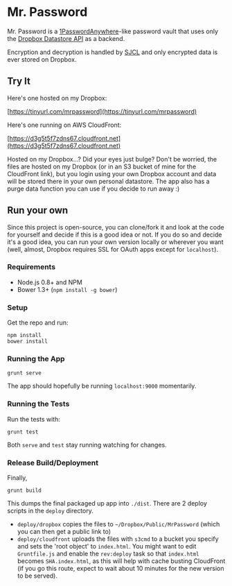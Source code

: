 # Mr. Password

Mr. Password is a
[1PasswordAnywhere](http://learn.agilebits.com/1Password4/iOS/Tutorials/ios-1pa.html)-like
password vault that uses only the
[Dropbox Datastore API](https://www.dropbox.com/developers/datastore) as a backend.

Encryption and decryption is handled by
[SJCL](http://bitwiseshiftleft.github.io/sjcl/) and only encrypted data is
ever stored on Dropbox.


## Try It

Here's one hosted on my Dropbox:

[https://tinyurl.com/mrpassword](https://tinyurl.com/mrpassword)

Here's one running on AWS CloudFront:

[https://d3g5t5f7zdns67.cloudfront.net](https://d3g5t5f7zdns67.cloudfront.net)

Hosted on my Dropbox...? Did your eyes just bulge? Don't be worried,
the files are hosted on my Dropbox (or in an S3 bucket of mine for the CloudFront link),
but you login using your own Dropbox account and data will be stored there in
your own personal datastore. The app also has a purge data function you can use
if you decide to run away :)


## Run your own

Since this project is open-source, you can clone/fork it and look at the code
for yourself and decide if this is a good idea or not. If you do so and decide
it's a good idea, you can run your own version locally or wherever you want (well,
almost, Dropbox requires SSL for OAuth apps except for `localhost`).

### Requirements

- Node.js 0.8+ and NPM
- Bower 1.3+ (`npm install -g bower`)


### Setup
Get the repo and run:

    npm install
    bower install

### Running the App

    grunt serve

The app should hopefully be running `localhost:9000` momentarily.

### Running the Tests

Run the tests with:

    grunt test

Both `serve` and `test` stay running watching for changes.

### Release Build/Deployment

Finally,

    grunt build

This dumps the final packaged up app into `./dist`. There are
2 deploy scripts in the `deploy` directory.

- `deploy/dropbox` copies the files to
  `~/Dropbox/Public/MrPassword` (which you can then get a public link to)
- `deploy/cloudfront` uploads the files with `s3cmd` to a bucket you specify
  and sets the 'root object' to `index.html`. You might want to edit
  `Gruntfile.js` and enable the `rev:deploy` task so that `index.html` becomes
  `SHA.index.html`, as this will help with cache busting CloudFront
  (if you go this route, expect to wait about 10 minutes for the new version
  to be served).
